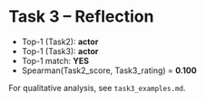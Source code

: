 # Task 3 – Reflection

- Top-1 (Task2): **actor**
- Top-1 (Task3): **actor**
- Top-1 match: **YES**
- Spearman(Task2_score, Task3_rating) = **0.100**

For qualitative analysis, see `task3_examples.md`.